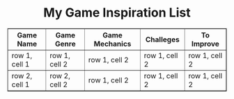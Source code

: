 <h1 align="CENTER"> My Game Inspiration List </h1>
<table border="1">
    <tr>
        <th>Game Name</th>
        <th>Game Genre</th>
        <th>Game Mechanics</th>
        <th>Challeges</th>
        <th>To Improve</th>
    </tr>
    <tr>
        <td>row 1, cell 1</td>
        <td>row 1, cell 2</td>
        <td>row 1, cell 2</td>
        <td>row 1, cell 2</td>
        <td>row 1, cell 2</td>
    </tr>
    <tr>
        <td>row 2, cell 1</td>
        <td>row 2, cell 2</td>
        <td>row 1, cell 2</td>
        <td>row 1, cell 2</td>
        <td>row 1, cell 2</td>
    </tr>
</table>
